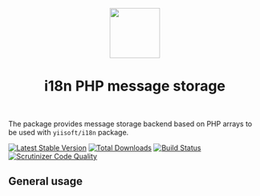 <p align="center">
    <a href="https://github.com/yiisoft" target="_blank">
        <img src="https://avatars0.githubusercontent.com/u/993323" height="100px">
    </a>
    <h1 align="center">i18n PHP message storage</h1>
    <br>
</p>

The package provides message storage backend based on PHP arrays to be used with `yiisoft/i18n` package.

[![Latest Stable Version](https://poser.pugx.org/yiisoft/i18n-message-php/v/stable.png)](https://packagist.org/packages/yiisoft/i18n-message-php)
[![Total Downloads](https://poser.pugx.org/yiisoft/i18n-message-php/downloads.png)](https://packagist.org/packages/yiisoft/i18n-message-php)
[![Build Status](https://travis-ci.com/yiisoft/i18n-message-php.svg?branch=master)](https://travis-ci.com/yiisoft/i18n-message-php)
[![Scrutinizer Code Quality](https://scrutinizer-ci.com/g/yiisoft/i18n-message-php/badges/quality-score.png?b=master)](https://scrutinizer-ci.com/g/yiisoft/i18n-message-php/?branch=master)

## General usage

